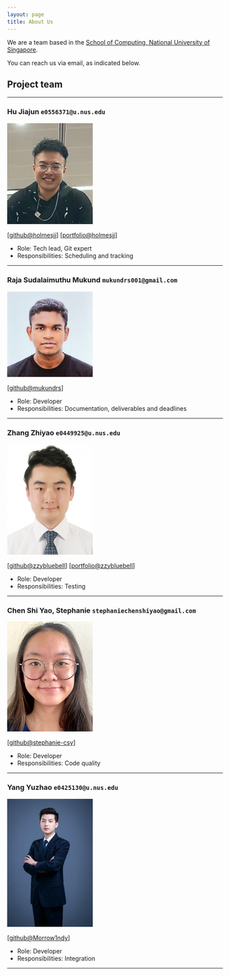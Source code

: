 ```yaml
---
layout: page
title: About Us
---
```


We are a team based in the [School of Computing, National University of Singapore](http://www.comp.nus.edu.sg).

You can reach us via email, as indicated below.

## Project team

---

### Hu Jiajun `e0556371@u.nus.edu`

<img src="images/holmesjj.png" width="200px">

[[github@holmesjj](http://github.com/holmesjj)]
[[portfolio@holmesjj](team/holmesjj.md)]

* Role: Tech lead, Git expert
* Responsibilities: Scheduling and tracking

---

### Raja Sudalaimuthu Mukund `mukundrs001@gmail.com`

<img src="images/mukundrs.png" width="200px">

[[github@mukundrs](https://github.com/mukundrs)]

* Role: Developer
* Responsibilities: Documentation, deliverables and deadlines

---

### Zhang Zhiyao `e0449925@u.nus.edu`

<img src="images/zzybluebell.png" width="200px">

[[github@zzybluebell](http://github.com/zzybluebell)]
[[portfolio@zzybluebell](team/zzybluebell.md)]

* Role: Developer
* Responsibilities: Testing

---

### Chen Shi Yao, Stephanie `stephaniechenshiyao@gmail.com`

<img src="images/stephanie-csy.png" width="200px">

[[github@stephanie-csy](http://github.com/stephanie-csy)]

* Role: Developer
* Responsibilities: Code quality

---

### Yang Yuzhao `e0425130@u.nus.edu`

<img src="images/morrow1ndy.png" width="200px">

[[github@Morrow1ndy](http://github.com/Morrow1ndy)]

* Role: Developer
* Responsibilities: Integration

---
